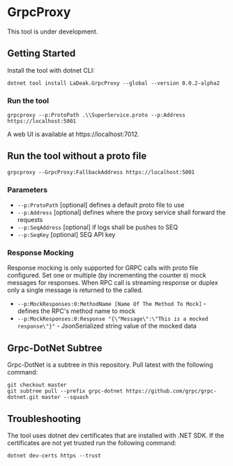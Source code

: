 # GrpcProxy

This tool is under development.

## Getting Started

Install the tool with dotnet CLI:

```
dotnet tool install LaDeak.GrpcProxy --global --version 0.0.2-alpha2
```

### Run the tool

```
grpcproxy --p:ProtoPath .\\SuperService.proto --p:Address https://localhost:5001
```

A web UI is available at https://localhost:7012.

## Run the tool without a proto file

```
grpcproxy --GrpcProxy:FallbackAddress https://localhost:5001
```

### Parameters

- `--p:ProtoPath` [optional] defines a default proto file to use
- `--p:Address` [optional] defines where the proxy service shall forward the requests
- `--p:SeqAddress` [optional] if logs shall be pushes to SEQ
- `--p:SeqKey` [optional] SEQ API key

### Response Mocking

Response mocking is only supported for GRPC calls with proto file configured. Set one or multiple (by incrementing the counter `0`) mock messages for responses. When RPC call is streaming response or duplex only a single message is returned to the called.

- `--p:MockResponses:0:MethodName [Name Of The Method To Mock]` - defines the RPC's method name to mock
- `--p:MockResponses:0:Response "{\"Message\":\"This is a mocked response\"}"` - JsonSerialized string value of the mocked data


## Grpc-DotNet Subtree

Grpc-DotNet is a subtree in this repository. Pull latest with the following command:

```
git checkout master
git subtree pull --prefix grpc-dotnet https://github.com/grpc/grpc-dotnet.git master --squash
```

## Troubleshooting

The tool uses dotnet dev certificates that are installed with .NET SDK. If the certificates are not yet trusted run the following command:

```
dotnet dev-certs https --trust
```

